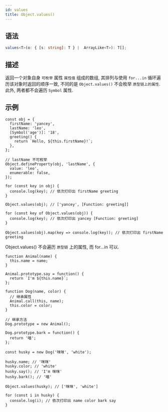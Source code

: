 ```yaml
---
id: values
title: Object.values()
---
```


## 语法

```ts
values<T>(o: { [s: string]: T } |  ArrayLike<T>): T[];
```

## 描述

返回一个对象自身 `可枚举` 属性 `属性值` 组成的数组, 其排列与使用 `for...in` 循环遍历该对象时返回的顺序一致, 不同的是 `Object.values()` 不会枚举 `原型链上的属性`. 此外, 两者都不会遍历 `Symbol` 属性.

## 示例

```js{4,11}
const obj = {
  firstName: 'yancey',
  lastName: 'leo',
  [Symbol('age')]: '18',
  greeting() {
    return `Hello, ${this.firstName}!`;
  },
};

// lastName 不可枚举
Object.defineProperty(obj, 'lastName', {
  value: 'leo',
  enumerable: false,
});

for (const key in obj) {
  console.log(key); // 依次打印出 firstName greeting
}

Object.values(obj); // ['yancey', [Function: greeting]]

for (const key of Object.values(obj)) {
  console.log(key); // 依次打印出 yancey [Function: greeting]
}

Object.values(obj).map(key => console.log(key)); // 依次打印出 firstName greeting
```

Object.values() 不会遍历 `原型链` 上的属性, 而 for...in 可以.

```js{5,18}
function Animal(name) {
  this.name = name;
}

Animal.prototype.say = function() {
  return `I'm ${this.name}`;
};

function Dog(name, color) {
  // 继承属性
  Animal.call(this, name);
  this.color = color;
}

// 继承方法
Dog.prototype = new Animal();

Dog.prototype.bark = function() {
  return '喵';
};

const husky = new Dog('咪咪', 'white');

husky.name; // '咪咪'
husky.color; // 'white'
husky.say(); // 'I'm 咪咪'
husky.bark(); // '喵'

Object.values(husky); // ['咪咪', 'white']

for (const i in husky) {
  console.log(i); // 依次打印出 name color bark say
}
```
